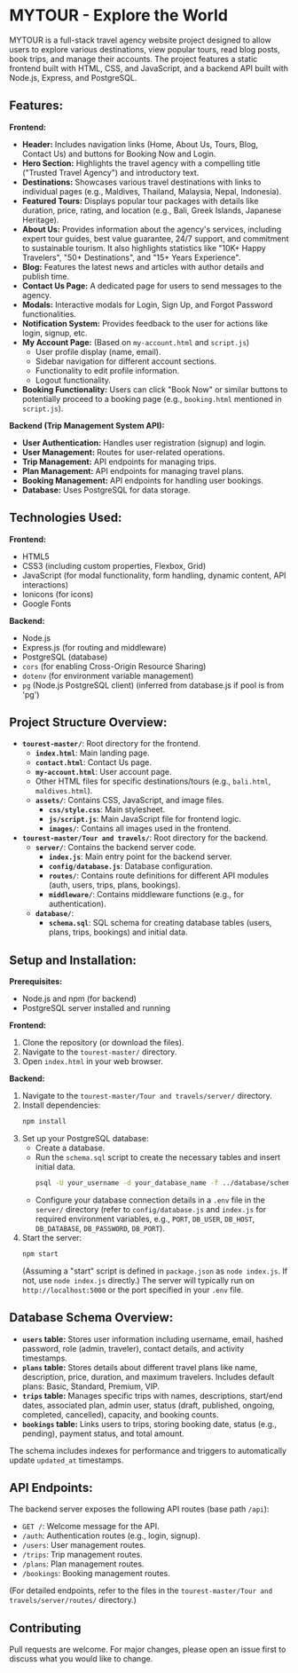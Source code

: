 # MYTOUR - Explore the World

MYTOUR is a full-stack travel agency website project designed to allow users to explore various destinations, view popular tours, read blog posts, book trips, and manage their accounts. The project features a static frontend built with HTML, CSS, and JavaScript, and a backend API built with Node.js, Express, and PostgreSQL.

## Features:

**Frontend:**
* **Header:** Includes navigation links (Home, About Us, Tours, Blog, Contact Us) and buttons for Booking Now and Login.
* **Hero Section:** Highlights the travel agency with a compelling title ("Trusted Travel Agency") and introductory text.
* **Destinations:** Showcases various travel destinations with links to individual pages (e.g., Maldives, Thailand, Malaysia, Nepal, Indonesia).
* **Featured Tours:** Displays popular tour packages with details like duration, price, rating, and location (e.g., Bali, Greek Islands, Japanese Heritage).
* **About Us:** Provides information about the agency's services, including expert tour guides, best value guarantee, 24/7 support, and commitment to sustainable tourism. It also highlights statistics like "10K+ Happy Travelers", "50+ Destinations", and "15+ Years Experience".
* **Blog:** Features the latest news and articles with author details and publish time.
* **Contact Us Page:** A dedicated page for users to send messages to the agency.
* **Modals:** Interactive modals for Login, Sign Up, and Forgot Password functionalities.
* **Notification System:** Provides feedback to the user for actions like login, signup, etc.
* **My Account Page:** (Based on `my-account.html` and `script.js`)
    * User profile display (name, email).
    * Sidebar navigation for different account sections.
    * Functionality to edit profile information.
    * Logout functionality.
* **Booking Functionality:** Users can click "Book Now" or similar buttons to potentially proceed to a booking page (e.g., `booking.html` mentioned in `script.js`).

**Backend (Trip Management System API):**
* **User Authentication:** Handles user registration (signup) and login.
* **User Management:** Routes for user-related operations.
* **Trip Management:** API endpoints for managing trips.
* **Plan Management:** API endpoints for managing travel plans.
* **Booking Management:** API endpoints for handling user bookings.
* **Database:** Uses PostgreSQL for data storage.

## Technologies Used:

**Frontend:**
* HTML5
* CSS3 (including custom properties, Flexbox, Grid)
* JavaScript (for modal functionality, form handling, dynamic content, API interactions)
* Ionicons (for icons)
* Google Fonts

**Backend:**
* Node.js
* Express.js (for routing and middleware)
* PostgreSQL (database)
* `cors` (for enabling Cross-Origin Resource Sharing)
* `dotenv` (for environment variable management)
* `pg` (Node.js PostgreSQL client) (inferred from database.js if pool is from 'pg')

## Project Structure Overview:

* **`tourest-master/`**: Root directory for the frontend.
    * **`index.html`**: Main landing page.
    * **`contact.html`**: Contact Us page.
    * **`my-account.html`**: User account page.
    * Other HTML files for specific destinations/tours (e.g., `bali.html`, `maldives.html`).
    * **`assets/`**: Contains CSS, JavaScript, and image files.
        * **`css/style.css`**: Main stylesheet.
        * **`js/script.js`**: Main JavaScript file for frontend logic.
        * **`images/`**: Contains all images used in the frontend.
* **`tourest-master/Tour and travels/`**: Root directory for the backend.
    * **`server/`**: Contains the backend server code.
        * **`index.js`**: Main entry point for the backend server.
        * **`config/database.js`**: Database configuration.
        * **`routes/`**: Contains route definitions for different API modules (auth, users, trips, plans, bookings).
        * **`middleware/`**: Contains middleware functions (e.g., for authentication).
    * **`database/`**:
        * **`schema.sql`**: SQL schema for creating database tables (users, plans, trips, bookings) and initial data.

## Setup and Installation:

**Prerequisites:**
* Node.js and npm (for backend)
* PostgreSQL server installed and running

**Frontend:**
1.  Clone the repository (or download the files).
2.  Navigate to the `tourest-master/` directory.
3.  Open `index.html` in your web browser.

**Backend:**
1.  Navigate to the `tourest-master/Tour and travels/server/` directory.
2.  Install dependencies:
    ```bash
    npm install
    ```
3.  Set up your PostgreSQL database:
    * Create a database.
    * Run the `schema.sql` script to create the necessary tables and insert initial data.
        ```bash
        psql -U your_username -d your_database_name -f ../database/schema.sql
        ```
    * Configure your database connection details in a `.env` file in the `server/` directory (refer to `config/database.js` and `index.js` for required environment variables, e.g., `PORT`, `DB_USER`, `DB_HOST`, `DB_DATABASE`, `DB_PASSWORD`, `DB_PORT`).
4.  Start the server:
    ```bash
    npm start
    ```
    (Assuming a "start" script is defined in `package.json` as `node index.js`. If not, use `node index.js` directly.)
    The server will typically run on `http://localhost:5000` or the port specified in your `.env` file.

## Database Schema Overview:

* **`users` table:** Stores user information including username, email, hashed password, role (admin, traveler), contact details, and activity timestamps.
* **`plans` table:** Stores details about different travel plans like name, description, price, duration, and maximum travelers. Includes default plans: Basic, Standard, Premium, VIP.
* **`trips` table:** Manages specific trips with names, descriptions, start/end dates, associated plan, admin user, status (draft, published, ongoing, completed, cancelled), capacity, and booking counts.
* **`bookings` table:** Links users to trips, storing booking date, status (e.g., pending), payment status, and total amount.

The schema includes indexes for performance and triggers to automatically update `updated_at` timestamps.

## API Endpoints:

The backend server exposes the following API routes (base path `/api`):
* `GET /`: Welcome message for the API.
* `/auth`: Authentication routes (e.g., login, signup).
* `/users`: User management routes.
* `/trips`: Trip management routes.
* `/plans`: Plan management routes.
* `/bookings`: Booking management routes.

(For detailed endpoints, refer to the files in the `tourest-master/Tour and travels/server/routes/` directory.)

## Contributing

Pull requests are welcome. For major changes, please open an issue first to discuss what you would like to change.
